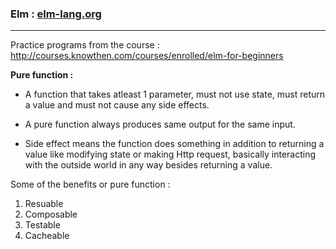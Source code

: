 ### Elm : [elm-lang.org](elm-lang.org)
---

Practice programs from the course : http://courses.knowthen.com/courses/enrolled/elm-for-beginners

**Pure function :**

* A function that takes atleast 1 parameter, must not use state, must return a value and must not cause any side effects.

* A pure function always produces same output for the same input.

* Side effect means the function does something in addition to returning a value like modifying state or making Http request, basically interacting with the outside world in any way besides returning a value.

Some of the benefits or pure function :

1. Resuable
2. Composable
3. Testable
4. Cacheable

